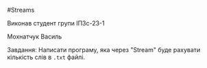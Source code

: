#Streams

Виконав студент групи ІПЗс-23-1

Мохнатчук Василь

Завдання: Написати програму, яка через "Stream" буде рахувати кількість слів в `.txt` файлі.
